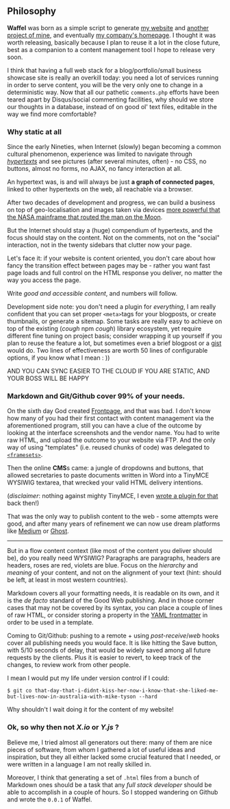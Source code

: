 ## Philosophy

**Waffel** was born as a simple script to generate [my website](http://www.diegocaponera.com/) and [another project of mine](http://www.shoegaze.it/), and eventually [my company's homepage](https://kreuzwerker.de). I thought it was worth releasing, basically because I plan to reuse it a lot in the close future, best as a companion to a content management tool I hope to release very soon.

I think that having a full web stack for a blog/portfolio/small business showcase site is really an overkill today: you need a lot of services running in order to serve content, you will be the very only one to change in a deterministic way.
Now that all our pathetic `comments.php` efforts have been teared apart by Disqus/social commenting facilities, why should we store our thoughts in a database, instead of on good ol' text files, editable in the way we find more comfortable?

### Why static at all

Since the early Nineties, when Internet (slowly) began becoming a common cultural phenomenon, experience was limited to navigate through [_hypertexts_](http://en.wikipedia.org/wiki/Hypertext) and see pictures (after several minutes, often) - no CSS, no buttons, almost no forms, no AJAX, no fancy interaction at all.

An hypertext was, is and will always be just **a graph of connected pages**, linked to other hypertexts on the web, all reachable via a browser.

After two decades of development and progress, we can build a business on top of geo-localisation and images taken via devices [more powerful that the NASA mainframe that routed the man on the Moon](http://www.phonearena.com/news/A-modern-smartphone-or-a-vintage-supercomputer-which-is-more-powerful_id57149).

But the Internet should stay a (huge) compendium of hypertexts, and the focus should stay on the content. Not on the comments, not on the "social" interaction, not in the twenty sidebars that clutter now your page.

Let's face it: if your website is content oriented, you don't care about how fancy the transition effect between pages may be - rather you want fast page loads and full control on the HTML response you deliver, no matter the way you access the page.

Write _good and accessible content_, and numbers will follow.

Development side note: you don't need a plugin for _everything_, I am really confident that you can set proper `<meta>`tags for your blogposts, or create thumbnails, or generate a sitemap. Some tasks are really easy to achieve on top of the existing (_cough_ npm _cough_) library ecosystem, yet require different fine tuning on project basis; consider wrapping it up yourself if you plan to reuse the feature a lot, but sometimes even a brief blogpost or a [gist](https://gist.github.com/) would do. Two lines of effectiveness are worth 50 lines of configurable options, if you know what I mean : ))

AND YOU CAN SYNC EASIER TO THE CLOUD IF YOU ARE STATIC, AND YOUR BOSS WILL BE HAPPY

### Markdown and Git/Github cover 99% of your needs.

On the sixth day God created [Frontpage](http://en.wikipedia.org/wiki/Microsoft_FrontPage), and that was bad. I don't know how many of you had their first contact with content management via the aforementioned program, still you can have a clue of the outcome by looking at the interface screenshots and the vendor name. You had to write raw HTML, and upload the outcome to your website via FTP. And the only way of using "templates" (i.e. reused chunks of code) was delegated to [`<framesets>`](http://en.wikipedia.org/wiki/Framing_%28World_Wide_Web%29).

Then the online **CMS**s came: a jungle of dropdowns and buttons, that allowed secretaries to paste documents written in Word into a TinyMCE WYSIWIG textarea, that wrecked your valid HTML delivery intentions.

(_disclaimer_: nothing against mighty TinyMCE, I even [wrote a plugin for that](http://moonwave99.github.io/TinyMCELatexPlugin/) back then!)

That was the only way to publish content to the web - some attempts were good, and after many years of refinement we can now use dream platforms like [Medium](https://medium.com/) or [Ghost](https://ghost.org/).

---

But in a flow content context (like most of the content you deliver should be), do you really need WYSIWIG? Paragraphs are paragraphs, headers are headers, roses are red, violets are blue. Focus on the _hierarchy_ and _meaning_ of your content, and not on the alignment of your text (hint: should be left, at least in most western countries).

Markdown covers all your formatting needs, it is readable on its own, and it is the _de facto_ standard of the Good Web publishing. And in those corner cases that may not be covered by its syntax, you can place a couple of lines of raw HTML, or consider storing a property in the [YAML frontmatter](http://jekyllrb.com/docs/frontmatter/) in order to be used in a template.

Coming to Git/Github: pushing to a remote + using _post-receive_/_web_ hooks cover all publishing needs you would face. It is like hitting the Save button, with 5/10 seconds of delay, that would be widely saved among all future requests by the clients. Plus it is easier to revert, to keep track of the changes, to review work from other people.

I mean I would put my life under version control if I could: 

    $ git co that-day-that-i-didnt-kiss-her-now-i-know-that-she-liked-me-but-lives-now-in-australia-with-mike-tyson --hard
 
Why shouldn't I wait doing it for the content of my website!


### Ok, so why then not _X.io_ or _Y.js_ ?

Believe me, I tried almost all generators out there: many of them are nice pieces of software, from whom I gathered a lot of useful ideas and inspiration, but they all either lacked some crucial featured that I needed, or were written in a language I am not really skilled in.

Moreover, I think that generating a set of `.html` files from a bunch of Markdown ones should be a task that any _full stack developer_ should be able to accomplish in a couple of hours. So I stopped wandering on Github and wrote the `0.0.1` of Waffel.